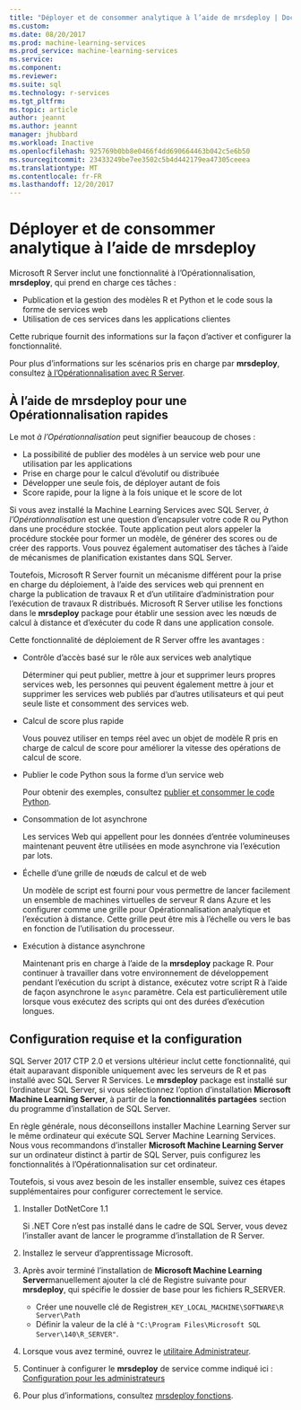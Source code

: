 ```yaml
---
title: "Déployer et de consommer analytique à l’aide de mrsdeploy | Documents Microsoft"
ms.custom: 
ms.date: 08/20/2017
ms.prod: machine-learning-services
ms.prod_service: machine-learning-services
ms.service: 
ms.component: 
ms.reviewer: 
ms.suite: sql
ms.technology: r-services
ms.tgt_pltfrm: 
ms.topic: article
author: jeannt
ms.author: jeannt
manager: jhubbard
ms.workload: Inactive
ms.openlocfilehash: 925769b0bb8e0466f4dd690664463b042c5e6b50
ms.sourcegitcommit: 23433249be7ee3502c5b4d442179ea47305ceeea
ms.translationtype: MT
ms.contentlocale: fr-FR
ms.lasthandoff: 12/20/2017
---
```

# <a name="deploy-and-consume-analytics-using-mrsdeploy"></a>Déployer et de consommer analytique à l’aide de mrsdeploy

Microsoft R Server inclut une fonctionnalité à l’Opérationnalisation, **mrsdeploy**, qui prend en charge ces tâches :

+ Publication et la gestion des modèles R et Python et le code sous la forme de services web
+ Utilisation de ces services dans les applications clientes

Cette rubrique fournit des informations sur la façon d’activer et configurer la fonctionnalité.

Pour plus d’informations sur les scénarios pris en charge par **mrsdeploy**, consultez [à l’Opérationnalisation avec R Server](https://docs.microsoft.com/r-server/what-is-operationalization).

## <a name="using-mrsdeploy-for-operationalization"></a>À l’aide de mrsdeploy pour une Opérationnalisation rapides

Le mot *à l’Opérationnalisation* peut signifier beaucoup de choses :

+ La possibilité de publier des modèles à un service web pour une utilisation par les applications
+ Prise en charge pour le calcul d’évolutif ou distribuée
+ Développer une seule fois, de déployer autant de fois
+ Score rapide, pour la ligne à la fois unique et le score de lot

Si vous avez installé la Machine Learning Services avec SQL Server, *à l’Opérationnalisation* est une question d’encapsuler votre code R ou Python dans une procédure stockée. Toute application peut alors appeler la procédure stockée pour former un modèle, de générer des scores ou de créer des rapports. Vous pouvez également automatiser des tâches à l’aide de mécanismes de planification existantes dans SQL Server.

Toutefois, Microsoft R Server fournit un mécanisme différent pour la prise en charge du déploiement, à l’aide des services web qui prennent en charge la publication de travaux R et d’un utilitaire d’administration pour l’exécution de travaux R distribués. Microsoft R Server utilise les fonctions dans le **mrsdeploy** package pour établir une session avec les nœuds de calcul à distance et d’exécuter du code R dans une application console.

Cette fonctionnalité de déploiement de R Server offre les avantages :

+ Contrôle d’accès basé sur le rôle aux services web analytique

    Déterminer qui peut publier, mettre à jour et supprimer leurs propres services web, les personnes qui peuvent également mettre à jour et supprimer les services web publiés par d’autres utilisateurs et qui peut seule liste et consomment des services web.

+ Calcul de score plus rapide
  
  Vous pouvez utiliser en temps réel avec un objet de modèle R pris en charge de calcul de score pour améliorer la vitesse des opérations de calcul de score.

+ Publier le code Python sous la forme d’un service web

  Pour obtenir des exemples, consultez [publier et consommer le code Python](./python/publish-consume-python-code.md).

+ Consommation de lot asynchrone

  Les services Web qui appellent pour les données d’entrée volumineuses maintenant peuvent être utilisées en mode asynchrone via l’exécution par lots.

+ Échelle d’une grille de nœuds de calcul et de web

  Un modèle de script est fourni pour vous permettre de lancer facilement un ensemble de machines virtuelles de serveur R dans Azure et les configurer comme une grille pour Opérationnalisation analytique et l’exécution à distance. Cette grille peut être mis à l’échelle ou vers le bas en fonction de l’utilisation du processeur.

+ Exécution à distance asynchrone

    Maintenant pris en charge à l’aide de la **mrsdeploy** package R. Pour continuer à travailler dans votre environnement de développement pendant l’exécution du script à distance, exécutez votre script R à l’aide de façon asynchrone le `async` paramètre. Cela est particulièrement utile lorsque vous exécutez des scripts qui ont des durées d’exécution longues.

## <a name="requirements-and-configuration"></a>Configuration requise et la configuration

SQL Server 2017 CTP 2.0 et versions ultérieur inclut cette fonctionnalité, qui était auparavant disponible uniquement avec les serveurs de R et pas installé avec SQL Server R Services. Le **mrsdeploy** package est installé sur l’ordinateur SQL Server, si vous sélectionnez l’option d’installation **Microsoft Machine Learning Server**, à partir de la **fonctionnalités partagées** section du programme d’installation de SQL Server.

En règle générale, nous déconseillons installer Machine Learning Server sur le même ordinateur qui exécute SQL Server Machine Learning Services. Nous vous recommandons d’installer **Microsoft Machine Learning Server** sur un ordinateur distinct à partir de SQL Server, puis configurez les fonctionnalités à l’Opérationnalisation sur cet ordinateur.

Toutefois, si vous avez besoin de les installer ensemble, suivez ces étapes supplémentaires pour configurer correctement le service.

1. Installer DotNetCore 1.1

    Si .NET Core n’est pas installé dans le cadre de SQL Server, vous devez l’installer avant de lancer le programme d’installation de R Server.

2. Installez le serveur d’apprentissage Microsoft.

3. Après avoir terminé l’installation de **Microsoft Machine Learning Server**manuellement ajouter la clé de Registre suivante pour **mrsdeploy**, qui spécifie le dossier de base pour les fichiers R_SERVER. 

    + Créer une nouvelle clé de Registre`H_KEY_LOCAL_MACHINE\SOFTWARE\R Server\Path`
    + Définir la valeur de la clé à `"C:\Program Files\Microsoft SQL Server\140\R_SERVER"`.

4. Lorsque vous avez terminé, ouvrez le [utilitaire Administrateur](https://docs.microsoft.com/r-server/operationalize/configure-use-admin-utility).

5. Continuer à configurer le **mrsdeploy** de service comme indiqué ici : [Configuration pour les administrateurs](https://docs.microsoft.com/r-server/operationalize/configure-start-for-administrators)

6. Pour plus d’informations, consultez [mrsdeploy fonctions](https://docs.microsoft.com/r-server/r-reference/mrsdeploy/mrsdeploy-package).
